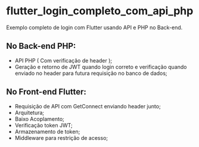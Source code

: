 # flutter_login_completo_com_api_php
Exemplo completo de login com Flutter usando API e PHP no Back-end.

## No Back-end PHP:

- API PHP ( Com verificação de header );
- Geração e retorno de JWT quando login correto e verificação quando enviado no header para futura requisição no banco de dados;

## No Front-end Flutter:

- Requisição de API com GetConnect enviando header junto;
- Arquitetura;
- Baixo Acoplamento;
- Verificação token JWT;
- Armazenamento de token;
- Middleware para restrição de acesso;
